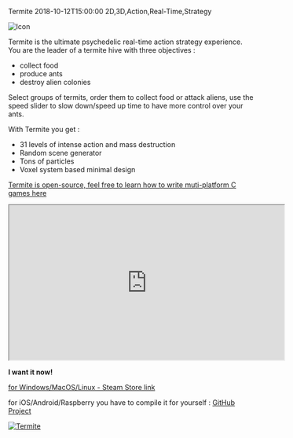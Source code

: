 Termite
2018-10-12T15:00:00
2D,3D,Action,Real-Time,Strategy

![Icon](/images/termite_icon.png)

Termite is the ultimate psychedelic real-time action strategy experience.
You are the leader of a termite hive with three objectives :

- collect food
- produce ants
- destroy alien colonies

Select groups of termits, order them to collect food or attack aliens, use the speed slider to slow down/speed up time to have more control over your ants.

With Termite you get :

- 31 levels of intense action and mass destruction
- Random scene generator
- Tons of particles
- Voxel system based minimal design

[Termite is open-source, feel free to learn how to write muti-platform C games here](https://github.com/milgra/termite) 

<iframe width="560" height="315" src="https://www.youtube.com/embed/IKEbf5sHz5U" allow="accelerometer; autoplay; encrypted-media; gyroscope; picture-in-picture; fullscreen"></iframe>

**I want it now!**

<a href="https://store.steampowered.com/app/972560/Termite/" target="_blank">for Windows/MacOS/Linux - Steam Store link</a>

for iOS/Android/Raspberry you have to compile it for yourself : [GitHub Project](https://github.com/milgra/termite)

<a href="https://www.indiedb.com/games/termite" title="View Termite on Indie DB" target="_blank"><img src="https://button.indiedb.com/popularity/medium/games/69670.png" alt="Termite" /></a>
